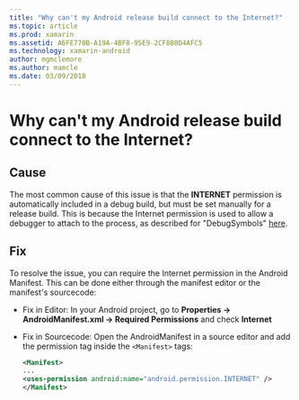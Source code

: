 ```yaml
---
title: "Why can't my Android release build connect to the Internet?"
ms.topic: article
ms.prod: xamarin
ms.assetid: A6FE770B-A19A-4BF8-95E9-2CF880D4AFC5
ms.technology: xamarin-android
author: mgmclemore
ms.author: mamcle
ms.date: 03/09/2018
---
```


# Why can't my Android release build connect to the Internet?

## Cause

The most common cause of this issue is that the **INTERNET** permission
is automatically included in a debug build, but must be set manually
for a release build. This is because the Internet permission is used to
allow a debugger to attach to the process, as described for
"DebugSymbols" [here](~/android/deploy-test/building-apps/build-process.md).


## Fix

To resolve the issue, you can require the Internet permission in the
Android Manifest. This can be done either through the manifest editor
or the manifest's sourcecode:

-   Fix in Editor: In your Android project, go to **Properties ->
    AndroidManifest.xml -> Required Permissions** and check
    **Internet**

-   Fix in Sourcecode: Open the AndroidManifest in a source editor and
    add the permission tag inside the `<Manifest>` tags:

    ```xml
    <Manifest>
    ...
    <uses-permission android:name="android.permission.INTERNET" />
    </Manifest>
    ```
